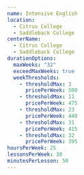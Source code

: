 ```yaml
---
name: Intensive English
location:
  - Citrus College
  - Saddleback College
centerName:
  - Citrus College
  - Saddleback College
durationOptions:
  maxWeeks: "32"
  exceedMaxWeeks: true
  weekThresholds:
    - thresholdMax: 3
      pricePerWeek: 500
    - thresholdMax: 11
      pricePerWeek: 475
    - thresholdMax: 23
      pricePerWeek: 440
    - thresholdMax: 31
      pricePerWeek: 415
    - thresholdMax: 32
      pricePerWeek: 395
hoursPerWeek: 25
lessonsPerWeek: 30
minutesPerLesson: 50
---
```

